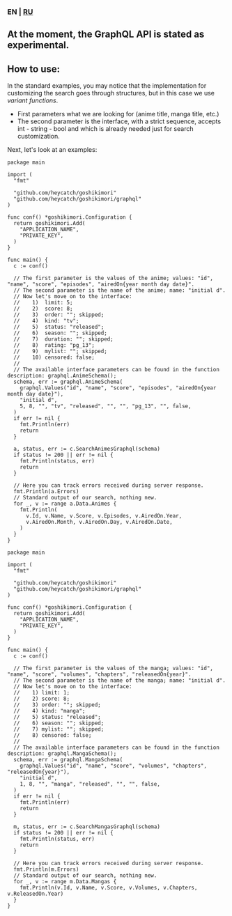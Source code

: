 ### EN | [RU](https://github.com/heycatch/goshikimori/blob/master/graphql/README_ru.md)

## At the moment, the GraphQL API is stated as experimental.

## How to use:
In the standard examples, you may notice that the implementation for customizing the
search goes through structures, but in this case we use *variant functions*.
- First parameters what we are looking for (anime title, manga title, etc.)
- The second parameter is the interface, with a strict sequence,
  accepts int - string - bool and which is already needed just for search customization.

Next, let's look at an examples:
```golang
package main

import (
  "fmt"

  "github.com/heycatch/goshikimori"
  "github.com/heycatch/goshikimori/graphql"
)

func conf() *goshikimori.Configuration {
  return goshikimori.Add(
    "APPLICATION_NAME",
    "PRIVATE_KEY",
  )
}

func main() {
  c := conf()

  // The first parameter is the values of the anime; values: "id", "name", "score", "episodes", "airedOn{year month day date}".
  // The second parameter is the name of the anime; name: "initial d".
  // Now let's move on to the interface:
  //    1)  limit: 5;
  //    2)  score: 8;
  //    3)  order: ""; skipped;
  //    4)  kind: "tv";
  //    5)  status: "released";
  //    6)  season: ""; skipped;
  //    7)  duration: ""; skipped;
  //    8)  rating: "pg_13";
  //    9)  mylist: ""; skipped;
  //    10) censored: false;
  //
  // The available interface parameters can be found in the function description: graphql.AnimeSchema();
  schema, err := graphql.AnimeSchema(
    graphql.Values("id", "name", "score", "episodes", "airedOn{year month day date}"),
    "initial d",
    5, 8, "", "tv", "released", "", "", "pg_13", "", false,
  )
  if err != nil {
    fmt.Println(err)
    return
  }

  a, status, err := c.SearchAnimesGraphql(schema)
  if status != 200 || err != nil {
    fmt.Println(status, err)
    return
  }

  // Here you can track errors received during server response.
  fmt.Println(a.Errors)
  // Standard output of our search, nothing new.
  for _, v := range a.Data.Animes {
    fmt.Println(
      v.Id, v.Name, v.Score, v.Episodes, v.AiredOn.Year,
      v.AiredOn.Month, v.AiredOn.Day, v.AiredOn.Date,
    )
  }
}
```
```golang
package main

import (
  "fmt"

  "github.com/heycatch/goshikimori"
  "github.com/heycatch/goshikimori/graphql"
)

func conf() *goshikimori.Configuration {
  return goshikimori.Add(
    "APPLICATION_NAME",
    "PRIVATE_KEY",
  )
}

func main() {
  c := conf()

  // The first parameter is the values of the manga; values: "id", "name", "score", "volumes", "chapters", "releasedOn{year}".
  // The second parameter is the name of the manga; name: "initial d".
  // Now let's move on to the interface:
  //    1) limit: 1;
  //    2) score: 8;
  //    3) order: ""; skipped;
  //    4) kind: "manga";
  //    5) status: "released";
  //    6) season: ""; skipped;
  //    7) mylist: ""; skipped;
  //    8) censored: false;
  //
  // The available interface parameters can be found in the function description: graphql.MangaSchema();
  schema, err := graphql.MangaSchema(
    graphql.Values("id", "name", "score", "volumes", "chapters", "releasedOn{year}"),
    "initial d",
    1, 8, "", "manga", "released", "", "", false,
  )
  if err != nil {
    fmt.Println(err)
    return
  }

  m, status, err := c.SearchMangasGraphql(schema)
  if status != 200 || err != nil {
    fmt.Println(status, err)
    return
  }

  // Here you can track errors received during server response.
  fmt.Println(m.Errors)
  // Standard output of our search, nothing new.
  for _, v := range m.Data.Mangas {
    fmt.Println(v.Id, v.Name, v.Score, v.Volumes, v.Chapters, v.ReleasedOn.Year)
  }
}
```
